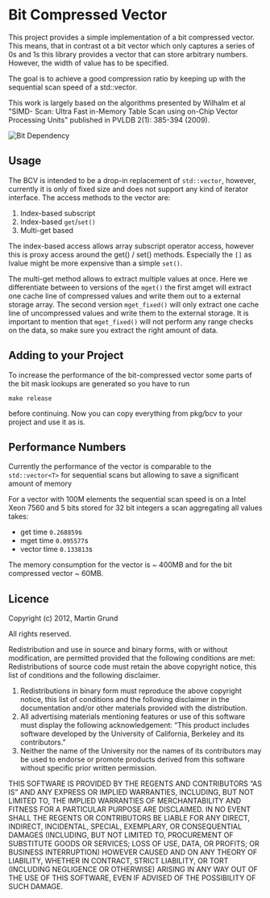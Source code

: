 # Bit Compressed Vector

This project provides a simple implementation of a bit compressed vector. This
means, that in contrast ot a bit vector which only captures a series of 0s and
1s this library provides a vector that can store arbitrary numbers. However,
the width of value has to be specified.

The goal is to achieve a good compression ratio by keeping up with the
sequential scan speed of a std::vector.

This work is largely based on the algorithms presented by Wilhalm et al "SIMD-
Scan: Ultra Fast in-Memory Table Scan using on-Chip Vector Processing Units"
published in PVLDB 2(1): 385-394 (2009).

![Bit Dependency](grundprinzip.github.com/bitcompressedvector/images/initial.png)


## Usage

The BCV is intended to be a drop-in replacement of ``std::vector``, however,
currently  it is only of fixed size and does not support any kind of iterator
interface.  The access methods to the vector are:

  1. Index-based subscript
  1. Index-based ``get``/``set()``
  1. Multi-get based

The index-based access allows array subscript operator access, however this is
proxy access around the get() / set() methods. Especially the ``[]`` as lvalue
might be more expensive than a simple ``set()``.

The multi-get method allows to extract multiple values at once. Here we
differentiate between to versions of the ``mget()`` the first amget will
extract one cache line of compressed values and write them out to a external
storage array. The second version ``mget_fixed()`` will only extract one cache
line of uncompressed values and write them to the external storage. It is
important to mention that ``mget_fixed()`` will not perform any range checks
on the data, so make sure you extract the right amount of data.

## Adding to your Project

To increase the performance of the bit-compressed vector some parts of the bit
mask lookups are generated so you have to run

	make release

before continuing. Now you can copy everything from pkg/bcv to your project
and use it as is.


## Performance Numbers

Currently the performance of the vector is comparable to the ``std::vector<T>``
for sequential scans but allowing to save a significant amount of memory

For a vector with 100M elements the sequential scan speed is on a Intel Xeon
7560 and 5 bits stored for 32 bit integers a scan aggregating all values takes:

  * get time ``0.268859``s
  * mget time ``0.095577``s
  * vector time ``0.133813``s

The memory consumption for the vector is ~ 400MB and for the bit compressed
vector ~ 60MB.



## Licence 

Copyright (c) 2012, Martin Grund

All rights reserved.

Redistribution and use in source and binary forms, with or without modification, are permitted provided that the following conditions are met:
Redistributions of source code must retain the above copyright notice, this list of conditions and the following disclaimer.

  1. Redistributions in binary form must reproduce the above copyright notice, this list of conditions and the following disclaimer in the documentation and/or other materials provided with the distribution.
  2. All advertising materials mentioning features or use of this software must display the following acknowledgement: “This product includes software developed by the University of California, Berkeley and its contributors.”
  3. Neither the name of the University nor the names of its contributors may be used to endorse or promote products derived from this software without specific prior written permission.


THIS SOFTWARE IS PROVIDED BY THE REGENTS AND CONTRIBUTORS “AS IS” AND ANY EXPRESS OR IMPLIED WARRANTIES, INCLUDING, BUT NOT LIMITED TO, THE IMPLIED WARRANTIES OF MERCHANTABILITY AND FITNESS FOR A PARTICULAR PURPOSE ARE DISCLAIMED. IN NO EVENT SHALL THE REGENTS OR CONTRIBUTORS BE LIABLE FOR ANY DIRECT, INDIRECT, INCIDENTAL, SPECIAL, EXEMPLARY, OR CONSEQUENTIAL DAMAGES (INCLUDING, BUT NOT LIMITED TO, PROCUREMENT OF SUBSTITUTE GOODS OR SERVICES; LOSS OF USE, DATA, OR PROFITS; OR BUSINESS INTERRUPTION) HOWEVER CAUSED AND ON ANY THEORY OF LIABILITY, WHETHER IN CONTRACT, STRICT LIABILITY, OR TORT (INCLUDING NEGLIGENCE OR OTHERWISE) ARISING IN ANY WAY OUT OF THE USE OF THIS SOFTWARE, EVEN IF ADVISED OF THE POSSIBILITY OF SUCH DAMAGE.
